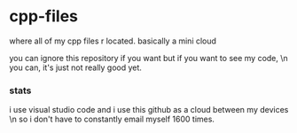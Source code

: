 # cpp-files
where all of my cpp files
r located.
basically a mini cloud

you can ignore this repository if you want but if you want to see my code, \n you can, it's just not really good yet.

### stats
i use visual studio code and i use this github as a cloud between my devices \n so i don't have to constantly email myself 1600 times.